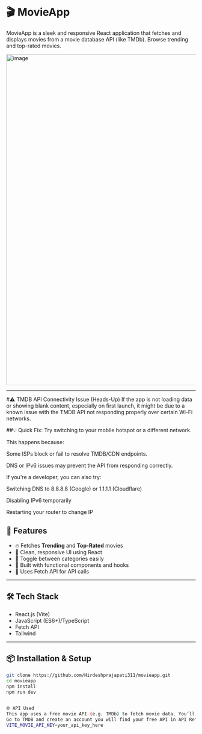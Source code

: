# 🎬 MovieApp

MovieApp is a sleek and responsive React application that fetches and displays movies from a movie database API (like TMDb). Browse trending and top-rated movies.

<img width="1885" height="881" alt="image" src="https://github.com/user-attachments/assets/67f77f23-eb67-448f-b1ba-1fd4acd21fac" />


---

#⚠️ TMDB API Connectivity Issue (Heads-Up)
If the app is not loading data or showing blank content, especially on first launch, it might be due to a known issue with the TMDB API not responding properly over certain Wi-Fi networks.

##💡 Quick Fix:
Try switching to your mobile hotspot or a different network.

This happens because:

Some ISPs block or fail to resolve TMDB/CDN endpoints.

DNS or IPv6 issues may prevent the API from responding correctly.

If you're a developer, you can also try:

Switching DNS to 8.8.8.8 (Google) or 1.1.1.1 (Cloudflare)

Disabling IPv6 temporarily

Restarting your router to change IP

## 🚀 Features

- 🔥 Fetches **Trending** and **Top-Rated** movies
- 🎨 Clean, responsive UI using React
- 🧭 Toggle between categories easily
- 🧱 Built with functional components and hooks
- 📡 Uses Fetch API for API calls

---

## 🛠️ Tech Stack

- React.js (Vite)
- JavaScript (ES6+)/TypeScript
- Fetch API
- Tailwind

---

## 📦 Installation & Setup

```bash
git clone https://github.com/Hirdeshprajapati311/movieapp.git
cd movieapp
npm install
npm run dev


🌐 API Used
This app uses a free movie API (e.g. TMDb) to fetch movie data. You’ll need an API key to run it locally.
Go to TMDB and create an account you will find your free API in API Reference Tocken
VITE_MOVIE_API_KEY=your_api_key_here
